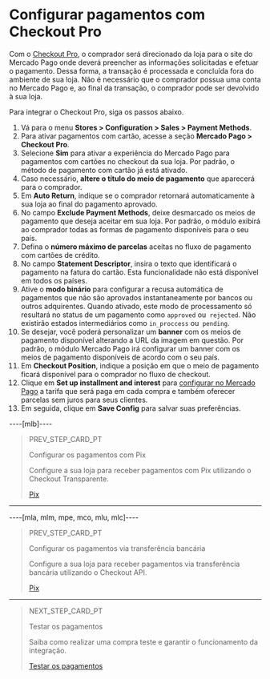 # Configurar pagamentos com Checkout Pro
 
Com o [Checkout Pro](/developers/pt/guides/checkout-pro/landing), o comprador será direcionado da loja para o site do Mercado Pago onde deverá preencher as informações solicitadas e efetuar o pagamento. Dessa forma, a transação é processada e concluída fora do ambiente de sua loja. Não é necessário que o comprador possua uma conta no Mercado Pago e, ao final da transação, o comprador pode ser devolvido à sua loja.
 
Para integrar o Checkout Pro, siga os passos abaixo.
 
1. Vá para o menu **Stores > Configuration > Sales > Payment Methods**.
2. Para ativar pagamentos com cartão, acesse a seção **Mercado Pago > Checkout Pro**.
3. Selecione **Sim** para ativar a experiência do Mercado Pago para pagamentos com cartões no checkout da sua loja. Por padrão, o método de pagamento com cartão já está ativado.
4. Caso necessário, **altere o título do meio de pagamento** que aparecerá para o comprador.
5. Em **Auto Return**, indique se o comprador retornará automaticamente à sua loja ao final do pagamento aprovado.
6. No campo **Exclude Payment Methods**, deixe desmarcado os meios de pagamento que deseja aceitar em sua loja. Por padrão, o módulo exibirá ao comprador todas as formas de pagamento disponíveis para o seu país.
7. Defina o **número máximo de parcelas** aceitas no fluxo de pagamento com cartões de crédito.
8. No campo **Statement Descriptor**, insira o texto que identificará o pagamento na fatura do cartão. Esta funcionalidade não está disponível em todos os países. 
9. Ative o **modo binário** para configurar a recusa automática de pagamentos que não são aprovados instantaneamente por bancos ou outros adquirentes. Quando ativado, este modo de processamento só resultará no status de um pagamento como `approved` ou` rejected`. Não existirão estados intermediários como `in_proccess` ou` pending`. 
10. Se desejar, você poderá personalizar um **banner** com os meios de pagamento disponível alterando a URL da imagem em questão. Por padrão, o módulo Mercado Pago irá configurar um banner com os meios de pagamento disponíveis de acordo com o seu país.
11. Em **Checkout Position**, indique a posição em que o meio de pagamento ficará disponível para o comprador no fluxo de checkout. 
12. Clique em **Set up installment and interest** para [configurar no Mercado Pago](https://www.mercadopago.com.br/costs-section#from-section=menu) a tarifa que será paga em cada compra e também oferecer parcelas sem juros para seus clientes.
13. Em seguida, clique em **Save Config** para salvar suas preferências.

----[mlb]----
> PREV_STEP_CARD_PT
>
> Configurar os pagamentos com Pix
>
> Configure a sua loja para receber pagamentos com Pix utilizando o Checkout Transparente.
>
> [Pix](/developers/pt/docs/magento-two/payment-configuration/checkout-api/pix)
------------

----[mla, mlm, mpe, mco, mlu, mlc]----
> PREV_STEP_CARD_PT
>
> Configurar os pagamentos via transferência bancária
>
> Configure a sua loja para receber pagamentos via transferência bancária utilizando o Checkout API.
>
> [Pix](/developers/pt/docs/magento-two/payment-configuration/checkout-api/bank-transfer)
------------

> NEXT_STEP_CARD_PT
>
> Testar os pagamentos
>
> Saiba como realizar uma compra teste e garantir o funcionamento da integração.
>
> [Testar os pagamentos](/developers/pt/docs/magento-two/sales-processing/integration-test)